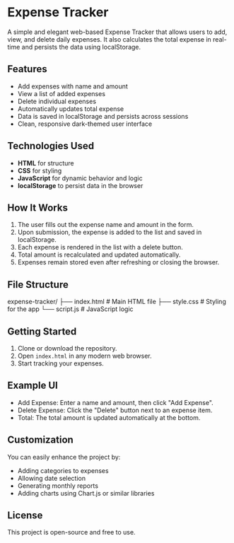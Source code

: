 # Expense Tracker

A simple and elegant web-based Expense Tracker that allows users to add, view, and delete daily expenses. It also calculates the total expense in real-time and persists the data using localStorage.

## Features

- Add expenses with name and amount
- View a list of added expenses
- Delete individual expenses
- Automatically updates total expense
- Data is saved in localStorage and persists across sessions
- Clean, responsive dark-themed user interface

## Technologies Used

- **HTML** for structure
- **CSS** for styling
- **JavaScript** for dynamic behavior and logic
- **localStorage** to persist data in the browser

## How It Works

1. The user fills out the expense name and amount in the form.
2. Upon submission, the expense is added to the list and saved in localStorage.
3. Each expense is rendered in the list with a delete button.
4. Total amount is recalculated and updated automatically.
5. Expenses remain stored even after refreshing or closing the browser.

## File Structure

expense-tracker/
├── index.html # Main HTML file
├── style.css # Styling for the app
└── script.js # JavaScript logic

## Getting Started

1. Clone or download the repository.
2. Open `index.html` in any modern web browser.
3. Start tracking your expenses.

## Example UI

- Add Expense: Enter a name and amount, then click "Add Expense".
- Delete Expense: Click the "Delete" button next to an expense item.
- Total: The total amount is updated automatically at the bottom.

## Customization

You can easily enhance the project by:
- Adding categories to expenses
- Allowing date selection
- Generating monthly reports
- Adding charts using Chart.js or similar libraries

## License

This project is open-source and free to use.
